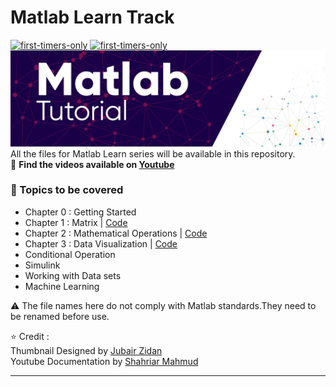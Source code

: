 ﻿# Matlab Learn Track
[![first-timers-only](https://img.shields.io/badge/first--timers-friendly-ff69b4)](https://www.firsttimersonly.com/)
[![first-timers-only](https://img.shields.io/badge/Matlab-Tutorial-blue)](https://www.firsttimersonly.com/)
![Matlab Tutorial TM ; Designed by J Zidan](Assets/TM.PNG)
<br>
All the files for Matlab Learn series will be available in this repository. <br>
🎥 <b>Find the videos available on [Youtube](https://www.youtube.com/playlist?list=PLZFNStB2gWcFqqNk8KSL69mY5y4Hl7g5Q) </b>

### :scroll: Topics to be covered
* Chapter 0 : Getting Started
* Chapter 1 : Matrix | [Code](https://github.com/Iftu119/Matlab-Learn-Track/tree/main/1.Handling%20Matrix)
* Chapter 2 : Mathematical Operations | [Code](https://github.com/Iftu119/Matlab-Learn-Track/tree/main/2.Mathematical%20Operations)
* Chapter 3 : Data Visualization | [Code](https://github.com/Iftu119/Matlab-Learn-Track/tree/main/3.%20Data%20Visualization)
* Conditional Operation
* Simulink
* Working with Data sets
* Machine Learning

⚠️ The file names here do not comply with Matlab standards.They need to be renamed before use.

⭐ Credit : <br>
Thumbnail Designed by [Jubair Zidan](https://www.behance.net/jubairzidan99) <br>
Youtube Documentation by [Shahriar Mahmud](https://www.facebook.com/shahriar.sadee)

---
